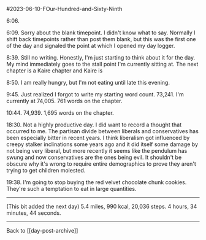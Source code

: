 #2023-06-10-FOur-Hundred-and-Sixty-Ninth

6:06.

6:09.  Sorry about the blank timepoint.  I didn't know what to say.  Normally I shift back timepoints rather than post them blank, but this was the first one of the day and signaled the point at which I opened my day logger.

8:39.  Still no writing.  Honestly, I'm just starting to think about it for the day.  My mind immediately goes to the stall point I'm currently sitting at.  The next chapter is a Kaire chapter and Kaire is 

8:50.  I am really hungry, but I'm not eating until late this evening.

9:45.  Just realized I forgot to write my starting word count.  73,241.  I'm currently at 74,005.  761 words on the chapter.

10:44.  74,939.  1,695 words on the chapter.

18:30.  Not a highly productive day.  I did want to record a thought that occurred to me.  The partisan divide between liberals and conservatives has been especially bitter in recent years.  I think liberalism got influenced by creepy stalker inclinations some years ago and it did itself some damage by not being very liberal, but more recently it seems like the pendulum has swung and now conservatives are the ones being evil.  It shouldn't be obscure why it's wrong to require entire demographics to prove they aren't trying to get children molested.

19:38.  I'm going to stop buying the red velvet chocolate chunk cookies.  They're such a temptation to eat in large quantities.

---
(This bit added the next day) 5.4 miles, 990 kcal, 20,036 steps.  4 hours, 34 minutes, 44 seconds.

---
Back to [[day-post-archive]]
